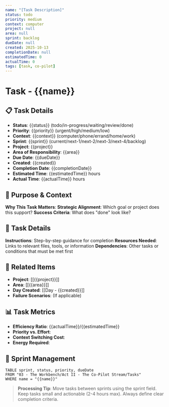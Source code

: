 ```yaml
---
name: "[Task Description]"
status: todo
priority: medium
context: computer
project: null
area: null
sprint: backlog
dueDate: null
created: 2025-10-13
completionDate: null
estimatedTime: 0
actualTime: 0
tags: [task, co-pilot]
---
```


# Task - {{name}}

## 📋 Task Details
- **Status**: {{status}} (todo/in-progress/waiting/review/done)
- **Priority**: {{priority}} (urgent/high/medium/low)
- **Context**: {{context}} (computer/phone/errand/home/work)
- **Sprint**: {{sprint}} (current/next-1/next-2/next-3/next-4/backlog)
- **Project**: {{project}}
- **Area of Responsibility**: {{area}}
- **Due Date**: {{dueDate}}
- **Created**: {{created}}
- **Completion Date**: {{completionDate}}
- **Estimated Time**: {{estimatedTime}} hours
- **Actual Time**: {{actualTime}} hours

## 🎯 Purpose & Context
**Why This Task Matters**:
**Strategic Alignment**: Which goal or project does this support?
**Success Criteria**: What does "done" look like?

## 📝 Task Details
**Instructions**: Step-by-step guidance for completion
**Resources Needed**: Links to relevant files, tools, or information
**Dependencies**: Other tasks or conditions that must be met first

## 🔗 Related Items
- **Project**: [[{{project}}]]
- **Area**: [[{{area}}]]
- **Day Created**: [[Day - {{created}}]]
- **Failure Scenarios**: (If applicable)

## 📊 Task Metrics
- **Efficiency Ratio**: {{actualTime}}/{{estimatedTime}}
- **Priority vs. Effort**:
- **Context Switching Cost**:
- **Energy Required**:

## 🔄 Sprint Management
```dataview
TABLE sprint, status, priority, dueDate
FROM "03 - The Workbench/Act II - The Co-Pilot Stream/Tasks"
WHERE name = "{{name}}"
```

> **Processing Tip**: Move tasks between sprints using the sprint field. Keep tasks small and actionable (2-4 hours max). Always define clear completion criteria.
